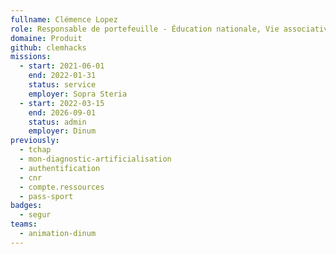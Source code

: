 ```yaml
---
fullname: Clémence Lopez
role: Responsable de portefeuille - Éducation nationale, Vie associative, Sports et Enseignement supérieur
domaine: Produit
github: clemhacks
missions:
  - start: 2021-06-01
    end: 2022-01-31
    status: service
    employer: Sopra Steria
  - start: 2022-03-15
    end: 2026-09-01
    status: admin
    employer: Dinum
previously:
  - tchap
  - mon-diagnostic-artificialisation
  - authentification
  - cnr
  - compte.ressources
  - pass-sport
badges:
  - segur
teams:
  - animation-dinum
---
```

